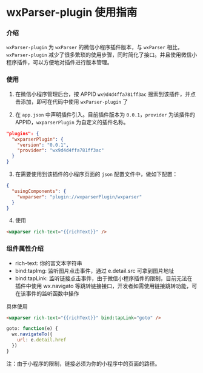 # wxParser-plugin 使用指南

### 介绍

`wxParser-plugin` 为 `wxParser` 的微信小程序插件版本，与 `wxParser` 相比，`wxParser-plugin` 减少了很多繁琐的使用步骤，同时简化了接口。并且使用微信小程序插件，可以方便地对插件进行版本管理。


### 使用

1. 在微信小程序管理后台，按 APPID `wx9d4d4ffa781ff3ac` 搜索到该插件，并点击添加，即可在代码中使用 `wxParser-plugin` 了

2. 在 `app.json` 中声明插件引入。目前插件版本为 `0.0.1`，`provider` 为该插件的 APPID，`wxparserPlugin` 为自定义的插件名称。

```json
"plugins": {
  "wxparserPlugin": {
    "version": "0.0.1",
    "provider": "wx9d4d4ffa781ff3ac"
  }
}
```

3. 在需要使用到该插件的小程序页面的 `json` 配置文件中，做如下配置：

```json
{
  "usingComponents": {
    "wxparser": "plugin://wxparserPlugin/wxparser"
  }
}
```

4. 使用

```html
<wxparser rich-text="{{richText}}" />
```

### 组件属性介绍

- rich-text: 你的富文本字符串
- bind:tapImg: 监听图片点击事件，通过 e.detail.src 可拿到图片地址
- bind:tapLink: 监听链接点击事件，由于微信小程序插件的限制，目前无法在插件中使用 wx.navigato 等跳转链接接口，开发者如需使用链接跳转功能，可在该事件的监听函数中操作

具体使用

```html
<wxparser rich-text="{{richText}}" bind:tapLink="goto" />
```

```js
goto: function(e) {
  wx.navigateTo({
    url: e.detail.href
  })
}
```

注：由于小程序的限制，链接必须为你的小程序中的页面的路径。
